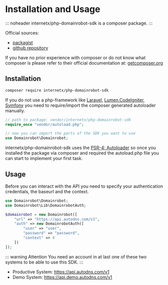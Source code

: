 # Installation and Usage

::: noheader
internetx/php-domainrobot-sdk is a composer package. 
:::

Official sources:

* [packagist](https://packagist.org/packages/internetx/php-domainrobot-sdk)
* [github repository](https://github.com/InterNetX/php-domainrobot-sdk)

If you have no prior experience with composer or do not know what composer is please refer to their official documentation at: [getcomposer.org](https://getcomposer.org)

## Installation

```bash
composer require internetx/php-domainrobot-sdk
```

If you do not use a php-framework like [Laravel](https://laravel.com), [Lumen](https://lumen.laravel.com),[CodeIgniter](https://codeigniter.com/), [Symfony](https://symfony.com/) you need to require/import the composer generated autoloader manually.

```php
// path to package: vendor/internetx/php-domainrobot-sdk
require_once "vendor/autoload.php";

// now you can import the parts of the SDK you want to use
use Domainrobot\Domainrobot;
```

internetx/php-domainrobot-sdk uses the [PSR-4: Autoloader](https://www.php-fig.org/psr/psr-4/) so once you installed the package via composer and required the autoload.php file you can start to implement your first task.

## Usage

Before you can interact with the API you need to specify your authentication credentials, the baseurl and the context.

```php
use Domainrobot\Domainrobot;
use Domainrobot\Lib\DomainrobotAuth;

$domainrobot = new Domainrobot([
    "url" => "https://api.autodns.com/v1",
    "auth" => new DomainrobotAuth([
        "user" => "user",
        "password" => "password",
        "context" => 4
    ])
]);
```

::: warning Attention
You need an account in at last one of these two systems to be able to use this SDK.
:::

* Productive System: <https://api.autodns.com/v1>
* Demo System: <https://api.demo.autodns.com/v1>
